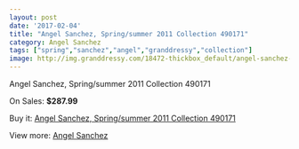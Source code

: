 ```yaml
---
layout: post
date: '2017-02-04'
title: "Angel Sanchez, Spring/summer 2011 Collection 490171"
category: Angel Sanchez
tags: ["spring","sanchez","angel","granddressy","collection"]
image: http://img.granddressy.com/18472-thickbox_default/angel-sanchez-spring-summer-2011-collection-490171.jpg
---
```

Angel Sanchez, Spring/summer 2011 Collection 490171

On Sales: **$287.99**
<a href="https://www.granddressy.com/en/angel-sanchez/17455-angel-sanchez-spring-summer-2011-collection-490171.html"><amp-img layout="responsive" width="600" height="600" src="//img.granddressy.com/18472-thickbox_default/angel-sanchez-spring-summer-2011-collection-490171.jpg" alt="Angel Sanchez, Spring/summer 2011 Collection 490171 0" /></a>

Buy it: [Angel Sanchez, Spring/summer 2011 Collection 490171](https://www.granddressy.com/en/angel-sanchez/17455-angel-sanchez-spring-summer-2011-collection-490171.html "Angel Sanchez, Spring/summer 2011 Collection 490171")

View more: [Angel Sanchez](https://www.granddressy.com/en/106-angel-sanchez "Angel Sanchez")